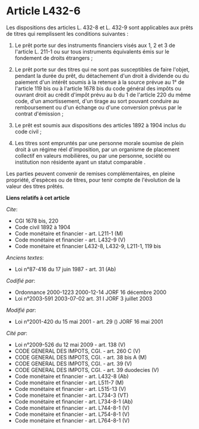 # Article L432-6

Les dispositions des articles L. 432-8 et L. 432-9 sont applicables aux prêts de titres qui remplissent les conditions
suivantes :

1. Le prêt porte sur des instruments financiers visés aux 1, 2 et 3 de l'article L. 211-1 ou sur tous instruments équivalents
émis sur le fondement de droits étrangers ;

2. Le prêt porte sur des titres qui ne sont pas susceptibles de faire l'objet, pendant la durée du prêt, du détachement d'un
droit à dividende ou du paiement d'un intérêt soumis à la retenue à la source prévue au 1° de l'article 119 bis ou à
l'article 1678 bis du code général des impôts ou ouvrant droit au crédit d'impôt prévu au b du 1 de l'article 220 du même
code, d'un amortissement, d'un tirage au sort pouvant conduire au remboursement ou d'un échange ou d'une conversion prévus
par le contrat d'émission ;

3. Le prêt est soumis aux dispositions des articles 1892 à 1904 inclus du code civil ;

4. Les titres sont empruntés par une personne morale soumise de plein droit à un régime réel d'imposition, par un organisme
de placement collectif en valeurs mobilières, ou par une personne, société ou institution non résidente ayant un statut
comparable .

Les parties peuvent convenir de remises complémentaires, en pleine propriété, d'espèces ou de titres, pour tenir compte de
l'évolution de la valeur des titres prêtés.

**Liens relatifs à cet article**

_Cite_:

  - CGI 1678 bis, 220
  - Code civil 1892 à 1904
  - Code monétaire et financier - art. L211-1 (M)
  - Code monétaire et financier - art. L432-9 (V)
  - Code monétaire et financier L432-8, L432-9, L211-1, 119 bis

_Anciens textes_:

  - Loi n°87-416 du 17 juin 1987 - art. 31 (Ab)

_Codifié par_:

  - Ordonnance 2000-1223 2000-12-14 JORF 16 décembre 2000
  - Loi n°2003-591 2003-07-02 art. 31 I JORF 3 juillet 2003

_Modifié par_:

  - Loi n°2001-420 du 15 mai 2001 - art. 29 () JORF 16 mai 2001

_Cité par_:

  - Loi n°2009-526 du 12 mai 2009 - art. 138 (V)
  - CODE GENERAL DES IMPOTS, CGI. - art. 260 C (V)
  - CODE GENERAL DES IMPOTS, CGI. - art. 38 bis A (M)
  - CODE GENERAL DES IMPOTS, CGI. - art. 39 (V)
  - CODE GENERAL DES IMPOTS, CGI. - art. 39 duodecies (V)
  - Code monétaire et financier - art. L432-8 (Ab)
  - Code monétaire et financier - art. L511-7 (M)
  - Code monétaire et financier - art. L515-13 (V)
  - Code monétaire et financier - art. L734-3 (VT)
  - Code monétaire et financier - art. L734-8-1 (Ab)
  - Code monétaire et financier - art. L744-8-1 (V)
  - Code monétaire et financier - art. L754-8-1 (V)
  - Code monétaire et financier - art. L764-8-1 (V)
